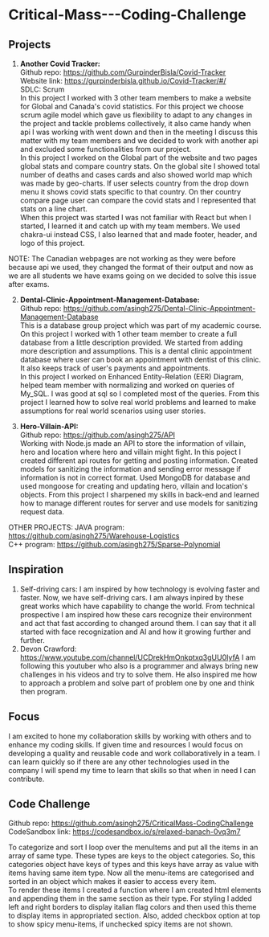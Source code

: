 # Critical-Mass---Coding-Challenge

## Projects
1. __Another Covid Tracker:__   
Github repo: https://github.com/GurpinderBisla/Covid-Tracker  
Website link: https://gurpinderbisla.github.io/Covid-Tracker/#/  
SDLC: Scrum  
In this project I worked with 3 other team members to make a website for Global and Canada's covid statistics. For this project we choose scrum agile model which gave us flexibility to adapt to any changes in the project and tackle problems collectively, it also came handy when api I was working with went down and then in the meeting I discuss this matter with my team members and we decided to work with another api and excluded some functionalities from our project.  
In this project I worked on the Global part of the website and two pages global stats and compare country stats. On the global site I showed total number of deaths and cases cards and also showed world map which was made by geo-charts. If user selects country from the drop down menu it shows covid stats specific to that country. On ther country compare page user can compare the covid stats and I represented that stats on a line chart.  
When this project was started I was not familiar with React but when I started, I learned it and catch up with my team members. We used chakra-ui instead CSS, I also learned that and made footer, header, and logo of this project.

NOTE: The Canadian webpages are not working as they were before because api we used, they changed the format of their output and now as we are all students we have exams going on we decided to solve this issue after exams.

2. __Dental-Clinic-Appointment-Management-Database:__  
Github repo: https://github.com/asingh275/Dental-Clinic-Appointment-Management-Database  
This is a database group project which was part of my academic course. On this project I worked with 1 other team member to create a full database from a little description provided. We started from adding more description and assumptions. This is a dental clinic appointment database where user can book an appointment with dentist of this clinic. It also keeps track of user's payments and appointments.  
In this project I worked on Enhanced Entity-Relation (EER) Diagram, helped team member with normalizing and worked on queries of My_SQL. I was good at sql so I completed most of the queries. From this project I learned how to solve real world problems and learned to make assumptions for real world scenarios using user stories.  

3. __Hero-Villain-API:__  
Github repo: https://github.com/asingh275/API  
Working with Node.js made an API to store the information of villain, hero and location where hero and villain might fight. In this poject I created different api routes for getting and posting information. Created models for sanitizing the information and sending error message if information is not in correct format. Used MongoDB for database and used mongoose for creating and updating hero, villain and location's objects. From this project I sharpened my skills in back-end and learned how to manage different routes for server and use models for sanitizing request data.  

OTHER PROJECTS: JAVA program: https://github.com/asingh275/Warehouse-Logistics  
C++ program: https://github.com/asingh275/Sparse-Polynomial  

## Inspiration  
1. Self-driving cars: I am inspired by how technology is evolving faster and faster. Now, we have self-driving cars. I am always inpired by these great works which have capability to change the world. From technical prospective I am inspired how these cars recognize their environment and act that fast according to changed around them. I can say that it all started with face recognization and AI and how it growing further and further.
2. Devon Crawford: https://www.youtube.com/channel/UCDrekHmOnkptxq3gUU0IyfA I am following this youtuber who also is a programmer and always bring new challenges in his videos and try to solve them. He also inspired me how to approach a problem and solve part of problem one by one and think then program.  

## Focus
I am excited to hone my collaboration skills by working with others and to enhance my coding skills. If given time and resources I would focus on developing a quality and reusable code and work collaboratively in a team. I can learn quickly so if there are any other technologies used in the company I will spend my time to learn that skills so that when in need I can contribute.  

## Code Challenge  
Github repo: https://github.com/asingh275/CriticalMass-CodingChallenge  
CodeSandbox link: https://codesandbox.io/s/relaxed-banach-0vq3m7  

To categorize and sort I loop over the menuItems and put all the items in an array of same type. These types are keys to the object categories. So, this categories object have keys of types and this keys have array as value with items having same item type. Now all the menu-items are categorised and sorted in an object which makes it easier to access every item.  
To render these items I created a function where I am created html elements and appending them in the same section as their type. For styling I added left and right borders to display italian flag colors and then used this theme to display items in appropriated section. Also, added checkbox option at top to show spicy menu-items, if unchecked spicy items are not shown.
